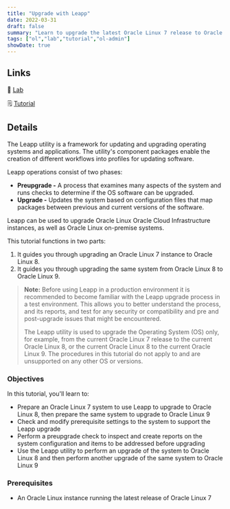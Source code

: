 ```yaml
---
title: "Upgrade with Leapp"
date: 2022-03-31
draft: false
summary: "Learn to upgrade the latest Oracle Linux 7 release to Oracle 8 and then to Oracle Linux 9 using the Leapp utility."
tags: ["ol","lab","tutorial","ol-admin"]
showDate: true
---
```


## Links

:crescent_moon: [Lab](https://luna.oracle.com/lab/908d0e5b-4444-400a-87a7-2a9ec8c27550)

:spiral_notepad: [Tutorial](https://docs.oracle.com/en/learn/ol-leapp)

## Details

The Leapp utility is a framework for updating and upgrading operating systems and applications. The utility's component packages enable the creation of different workflows into profiles for updating software.

Leapp operations consist of two phases:  

- **Preupgrade -** A process that examines many aspects of the system and runs checks to determine if the OS software can be upgraded.
- **Upgrade -** Updates the system based on configuration files that map packages between previous and current versions of the software.  

Leapp can be used to upgrade Oracle Linux Oracle Cloud Infrastructure instances, as well as Oracle Linux on-premise systems.  

This tutorial functions in two parts:

   1. It guides you through upgrading an Oracle Linux 7 instance to Oracle Linux 8.  
   1. It guides you through upgrading the same system from Oracle Linux 8 to Oracle Linux 9.

> **Note:** Before using Leapp in a production environment it is recommended to become familiar with the Leapp upgrade process in a test environment. This allows you to better understand the process, and its reports, and test for any security or compatibility and pre and post-upgrade issues that might be encountered.  
>
> The Leapp utility is used to upgrade the Operating System (OS) only, for example, from the current Oracle Linux 7 release to the current Oracle Linux 8, or the current Oracle Linux 8 to the current Oracle Linux 9. The procedures in this tutorial do not apply to and are unsupported on any other OS or versions.

### Objectives

In this tutorial, you'll learn to:  

- Prepare an Oracle Linux 7 system to use Leapp to upgrade to Oracle Linux 8, then prepare the same system to upgrade to Oracle Linux 9
- Check and modify prerequisite settings to the system to support the Leapp upgrade
- Perform a preupgrade check to inspect and create reports on the system configuration and items to be addressed before upgrading
- Use the Leapp utility to perform an upgrade of the system to Oracle Linux 8 and then perform another upgrade of the same system to Oracle Linux 9

### Prerequisites  

- An Oracle Linux instance running the latest release of Oracle Linux 7
